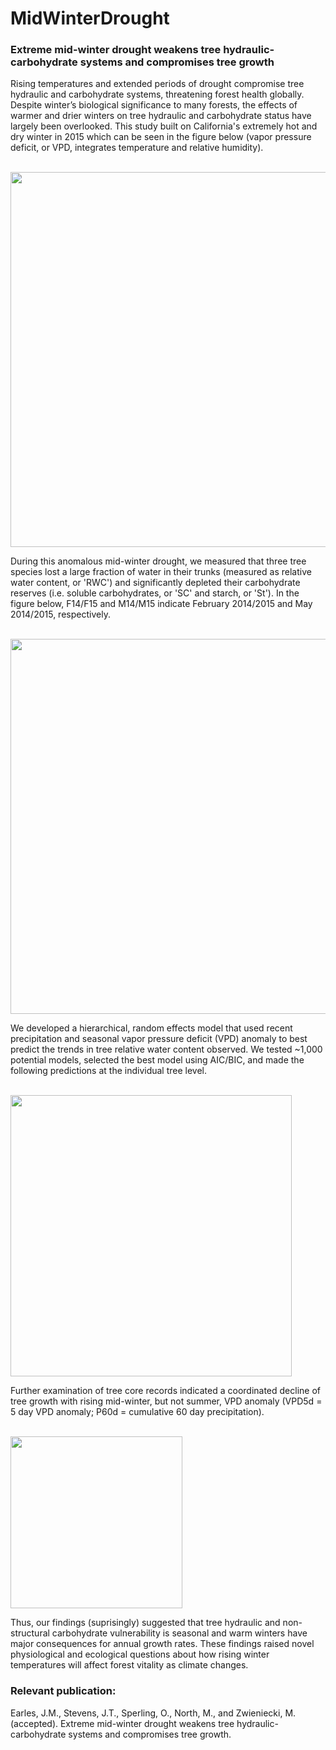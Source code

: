 # MidWinterDrought

### Extreme mid-winter drought weakens tree hydraulic-carbohydrate systems and compromises tree growth

Rising temperatures and extended periods of drought compromise tree hydraulic and carbohydrate systems, threatening forest health globally. Despite winter’s biological significance to many forests, the effects of warmer and drier winters on tree hydraulic and carbohydrate status have largely been overlooked. This study built on California's extremely hot and dry winter in 2015 which can be seen in the figure below (vapor pressure deficit, or VPD, integrates temperature and relative humidity).


<br><a href="url"><img src="https://github.com/masonearles/MidWinterDrought/blob/master/imgs_readme/MWD_Fig1.png" width = 600></a></br>

During this anomalous mid-winter drought, we measured that three tree species lost a large fraction of water in their trunks (measured as relative water content, or 'RWC') and significantly depleted their carbohydrate reserves (i.e. soluble carbohydrates, or 'SC' and starch, or 'St'). In the figure below, F14/F15 and M14/M15 indicate February 2014/2015 and May 2014/2015, respectively.

<br><a href="url"><img src="https://github.com/masonearles/MidWinterDrought/blob/master/imgs_readme/MWD_Fig2.png" width = 600></a></br>

We developed a hierarchical, random effects model that used recent precipitation and seasonal vapor pressure deficit (VPD) anomaly to best predict the trends in tree relative water content observed. We tested ~1,000 potential models, selected the best model using AIC/BIC, and made the following predictions at the individual tree level.  

<br><a href="url"><img src="https://github.com/masonearles/MidWinterDrought/blob/master/imgs_readme/MWD_Fig3.png" width = 450></a></br>

Further examination of tree core records indicated a coordinated decline of tree growth with rising mid-winter, but not summer, VPD anomaly (VPD5d = 5 day VPD anomaly; P60d = cumulative 60 day precipitation). 

<br><a href="url"><img src="https://github.com/masonearles/MidWinterDrought/blob/master/imgs_readme/MWD_Fig4.png" width = 275></a></br>

Thus, our findings (suprisingly) suggested that tree hydraulic and non-structural carbohydrate vulnerability is seasonal and warm winters have major consequences for annual growth rates. These findings raised novel physiological and ecological questions about how rising winter temperatures will affect forest vitality as climate changes.

### Relevant publication:

Earles, J.M., Stevens, J.T., Sperling, O., North, M., and Zwieniecki, M. (accepted). Extreme mid-winter drought weakens tree hydraulic-carbohydrate systems and compromises tree growth.
